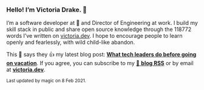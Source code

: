 ### Hello! I’m Victoria Drake. 👋

I’m a software developer at 💜 and Director of Engineering at work. I build my skill stack in public and share open source knowledge through the 118772 words I’ve written on [victoria.dev](https://victoria.dev). I hope to encourage people to learn openly and fearlessly, with wild child-like abandon.

This 💩 says they 👍 my latest blog post: **[What tech leaders do before going on vacation](https://victoria.dev/blog/what-tech-leaders-do-before-going-on-vacation/)**. If you agree, you can subscribe to my [📡 **blog RSS**](https://victoria.dev/index.xml) or by email at [**victoria.dev**](https://victoria.dev).

<sub>Last updated by magic on 8 Feb 2021.</sub>
